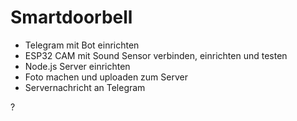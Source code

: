 # Smartdoorbell

- Telegram mit Bot einrichten 
- ESP32 CAM mit Sound Sensor verbinden, einrichten und testen
- Node.js Server einrichten
- Foto machen und uploaden zum Server
- Servernachricht an Telegram

?

